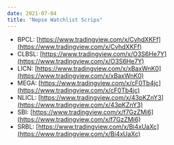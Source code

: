 ```yaml
---
date: 2021-07-04
title: "Nepse Watchlist Scrips"
---
```


- BPCL: [https://www.tradingview.com/x/CvhdXKFf](https://www.tradingview.com/x/CvhdXKFf)
- CLBSL: [https://www.tradingview.com/x/O3S6He7Y](https://www.tradingview.com/x/O3S6He7Y)
- LICN: [https://www.tradingview.com/x/xBaxWnK0](https://www.tradingview.com/x/xBaxWnK0)
- MEGA: [https://www.tradingview.com/x/cF0Tb4jc](https://www.tradingview.com/x/cF0Tb4jc)
- NLICL: [https://www.tradingview.com/x/43pKZnY3](https://www.tradingview.com/x/43pKZnY3)
- SBI: [https://www.tradingview.com/x/f7GzZMi6](https://www.tradingview.com/x/f7GzZMi6)
- SRBL: [https://www.tradingview.com/x/Bi4xUaXc](https://www.tradingview.com/x/Bi4xUaXc)
